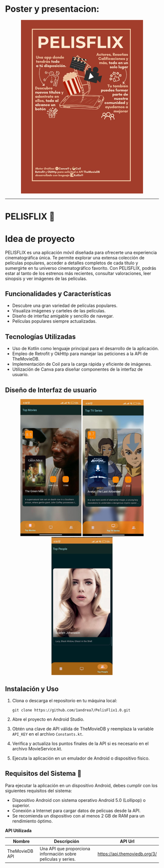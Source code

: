 # Poster y presentacion:

<div align="center">
	<img src="assets/poster promocional.jpg" alt="movies" width="400"> 
</div>


--------------------------------------------------------------------------------------------------------------------------------------------------------------------------------------------------

# PELISFLIX 🍿 

# Idea de proyecto
PELISFLIX es una aplicación móvil diseñada para ofrecerte una experiencia cinematográfica única. Te permite explorar una extensa colección de películas populares, acceder a detalles completos de cada título y sumergirte en tu universo cinematográfico favorito. Con PELISFLIX, podrás estar al tanto de los estrenos más recientes, consultar valoraciones, leer sinopsis y ver imágenes de las películas.


## Funcionalidades y Características 


- Descubre una gran variedad de películas populares.
- Visualiza imágenes y carteles de las películas.
- Diseño de interfaz amigable y sencillo de navegar.
- Películas populares siempre actualizadas.


## Tecnologías Utilizadas 


- Uso de Kotlin como lenguaje principal para el desarrollo de la aplicación.
- Empleo de Retrofit y OkHttp para manejar las peticiones a la API de TheMovieDB.
- Implementación de Coil para la carga rápida y eficiente de imágenes.
- Utilización de Canva para diseñar componentes de la interfaz de usuario.


## Diseño de Interfaz de usuario 

<div align="center">
	<img src="assets/pantallazo_movies.jpg" alt="movies" width="200"> <img src="assets/pantallazo_series.jpg" alt="series" width="200"> <img src="assets/pantallazo_actores.jpg" alt="actor" width="200"> 
</div>



## Instalación y Uso 

1. Clona o descarga el repositorio en tu máquina local:

   ```shell
   git clone https://github.com/1andrea7/PelisFlix1.0.git
   ``` 

2.  Abre el proyecto en Android Studio.

3. Obtén una clave de API válida de TheMovieDB y reemplaza la variable `API_KEY` en el archivo `Constants.kt`.

4. Verifica y actualiza los puntos finales de la API si es necesario en el archivo MovieService.kt. 
    
5.  Ejecuta la aplicación en un emulador de Android o dispositivo físico.


## Requisitos del Sistema 📔

Para ejecutar la aplicación en un dispositivo Android, debes cumplir con los siguientes requisitos del sistema:

-   Dispositivo Android con sistema operativo Android 5.0 (Lollipop) o superior.
-   Conexión a Internet para cargar datos de pelicuas desde la API.
-   Se recomienda un dispositivo con al menos 2 GB de RAM para un rendimiento óptimo.


  **API Utilizada**

| Nombre         | Descripción                                                   | API Url                       |
|----------------|---------------------------------------------------------------|-------------------------------|
| TheMovieDB API | Una API que proporciona información sobre peliculas y series. | https://api.themoviedb.org/3/ |

